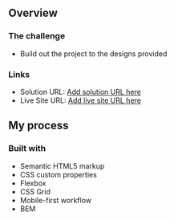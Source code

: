 
## Overview

### The challenge

- Build out the project to the designs provided

### Links

- Solution URL: [Add solution URL here](https://github.com/dariachi85/grid-component)
- Live Site URL: [Add live site URL here](https://your-live-site-url.com)

## My process

### Built with

- Semantic HTML5 markup
- CSS custom properties
- Flexbox
- CSS Grid
- Mobile-first workflow
- BEM
